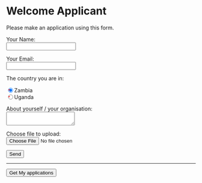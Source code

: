 # Welcome Applicant

Please make an application using this form.

<!-- markdownlint-disable MD033 -->
<style>
  label > input:required::after {
    content: " *";
    color: red;
  }

</style>

<form name="Application" method="POST" data-netlify="true" enctype="multipart/form-data" action="/app-ack">
  <p>
    <label>Your Name:<br/> <input type="text" name="name" required /></label>
  </p>
  <p>
    <label>Your Email:<br/> <input type="email" name="email" required /></label>
  </p>
  <p>The country you are in:</p>
  <div>
  <label><input type="radio" id="zambia" name="country" value="zambia" checked required>Zambia</label>
  </div>
  <div>
    <label><input type="radio" id="uganda" name="country" value="uganda" required>Uganda</label>
  </div>
  <p>
    <label>About yourself / your organisation:<br/> <textarea name="message" required></textarea></label>
  </p>
  <p>
  <label>Choose file to upload:<br/> <input type="file" name="file"></label></p>
  <p>
    <button type="submit">Send</button>
  </p>
</form>

<hr>

<form id="getapps" action="/.netlify/functions/read-sheet2" method="GET">
  <p><button type="submit">Get My applications</button></p>
</form>

<pre id="rows"></pre>

<script defer>

async function  callFunctionWithAuth(url) {
  const token = netlifyIdentity.currentUser().token.access_token
  const response = await fetch(url, {
      method: 'GET', // *GET, POST, PUT, DELETE, etc.
      headers: {
        'Authorization': `Bearer ${token}`
        // 'Content-Type': 'application/x-www-form-urlencoded',
      },
      //    body: JSON.stringify(data) // body data type must match "Content-Type" header
    });
  return response.json(); // parses JSON response into native JavaScript objects
}

function sendForm(event, where) {
  event.preventDefault()
  const funct = event.target.action
  callFunctionWithAuth(funct).then(({rows}) => {
    const div = document.querySelector(where)
    const text= rows.map((row)=>row.toString()).join('\r\n\r\n')
    div.textContent=text
  })
}

const form = document.querySelector('#getapps')
form.onsubmit = (e) => sendForm(e, '#rows')

window.addEventListener('load', onLoad, {once: true})
function onLoad() {
  const name = netlifyIdentity.currentUser().user_metadata.full_name
  const nameElem = document.querySelector('input[type="text"]')
  nameElem.value = name

  const email = netlifyIdentity.currentUser().email
  const emailElem = document.querySelector('input[type="email"]')
  emailElem.value = email
}

</script>

